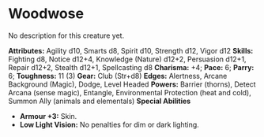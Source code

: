 # Woodwose

No description for this creature yet.

**Attributes:** Agility d10, Smarts d8, Spirit d10, Strength d12, Vigor
d12
**Skills:** Fighting d8, Notice d12+4, Knowledge (Nature) d12+2,
Persuasion d12+1, Repair d12+2, Stealth d12+1, Spellcasting d8
**Charisma:** +4; **Pace:** 6; **Parry:** 6; **Toughness:** 11 (3)
**Gear:** Club (Str+d8)
**Edges:** Alertness, Arcane Background (Magic), Dodge, Level Headed
**Powers:** Barrier (thorns), Detect Arcana (sense magic), Entangle,
Environmental Protection (heat and cold), Summon Ally (animals and
elementals)
**Special Abilities**

- **Armour +3:** Skin.
- **Low Light Vision:** No penalties for dim or dark lighting.
